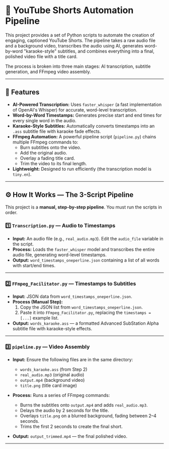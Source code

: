 # 🤖 YouTube Shorts Automation Pipeline

This project provides a set of Python scripts to automate the creation of engaging, captioned YouTube Shorts. The pipeline takes a raw audio file and a background video, transcribes the audio using AI, generates word-by-word "karaoke-style" subtitles, and combines everything into a final, polished video file with a title card.

The process is broken into three main stages: AI transcription, subtitle generation, and FFmpeg video assembly.

---

## 🚀 Features

- **AI-Powered Transcription:** Uses `faster_whisper` (a fast implementation of OpenAI's Whisper) for accurate, word-level transcription.  
- **Word-by-Word Timestamps:** Generates precise start and end times for every single word in the audio.  
- **Karaoke-Style Subtitles:** Automatically converts timestamps into an `.ass` subtitle file with karaoke fade effects.  
- **FFmpeg Automation:** A powerful pipeline script (`pipeline.py`) chains multiple FFmpeg commands to:
  - Burn subtitles onto the video.
  - Add the original audio.
  - Overlay a fading title card.
  - Trim the video to its final length.  
- **Lightweight:** Designed to run efficiently (the transcription model is `tiny.en`).

---

## ⚙️ How It Works — The 3-Script Pipeline

This project is a **manual, step-by-step pipeline**. You must run the scripts in order.

### 1️⃣ `Transcription.py` — Audio to Timestamps

- **Input:** An audio file (e.g., `real_audio.mp3`). Edit the `audio_file` variable in the script.  
- **Process:** Loads the `faster_whisper` model and transcribes the entire audio file, generating word-level timestamps.  
- **Output:** `word_timestamps_oneperline.json` containing a list of all words with start/end times.

---

### 2️⃣ `FFmpeg_Facilitator.py` — Timestamps to Subtitles

- **Input:** JSON data from `word_timestamps_oneperline.json`.  
- **Process (Manual Step):**  
  1. Copy the JSON list from `word_timestamps_oneperline.json`.  
  2. Paste it into `FFmpeg_Facilitator.py`, replacing the `timestamps = [...]` example list.  
- **Output:** `words_karaoke.ass` — a formatted Advanced SubStation Alpha subtitle file with karaoke-style effects.

---

### 3️⃣ `pipeline.py` — Video Assembly

- **Input:** Ensure the following files are in the same directory:
  - `words_karaoke.ass` (from Step 2)
  - `real_audio.mp3` (original audio)
  - `output.mp4` (background video)
  - `title.png` (title card image)

- **Process:** Runs a series of FFmpeg commands:
  - Burns the subtitles onto `output.mp4` and adds `real_audio.mp3`.
  - Delays the audio by 2 seconds for the title.
  - Overlays `title.png` on a blurred background, fading between 2–4 seconds.
  - Trims the first 2 seconds to create the final short.

- **Output:** `output_trimmed.mp4` — the final polished video.

---
